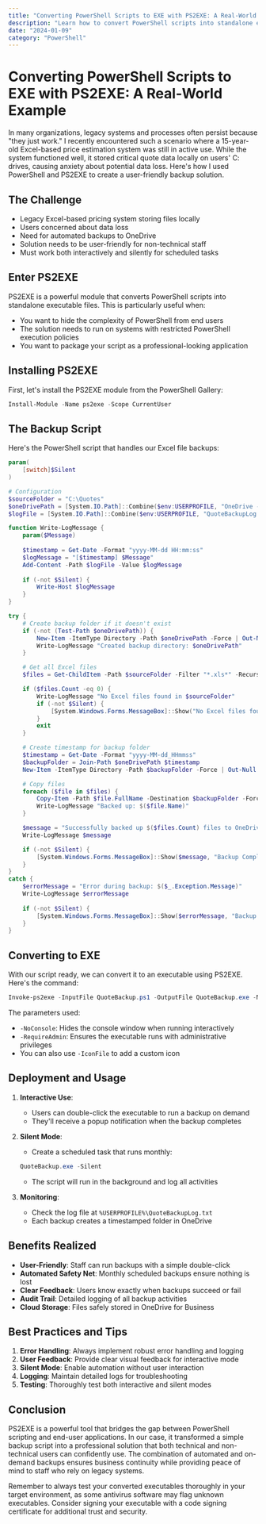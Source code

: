 ```yaml
---
title: "Converting PowerShell Scripts to EXE with PS2EXE: A Real-World Example"
description: "Learn how to convert PowerShell scripts into standalone executables using PS2EXE, with a practical example of automating Excel file backups to OneDrive."
date: "2024-01-09"
category: "PowerShell"
---
```


# Converting PowerShell Scripts to EXE with PS2EXE: A Real-World Example

In many organizations, legacy systems and processes often persist because "they just work." I recently encountered such a scenario where a 15-year-old Excel-based price estimation system was still in active use. While the system functioned well, it stored critical quote data locally on users' C: drives, causing anxiety about potential data loss. Here's how I used PowerShell and PS2EXE to create a user-friendly backup solution.

## The Challenge

- Legacy Excel-based pricing system storing files locally
- Users concerned about data loss
- Need for automated backups to OneDrive
- Solution needs to be user-friendly for non-technical staff
- Must work both interactively and silently for scheduled tasks

## Enter PS2EXE

PS2EXE is a powerful module that converts PowerShell scripts into standalone executable files. This is particularly useful when:

- You want to hide the complexity of PowerShell from end users
- The solution needs to run on systems with restricted PowerShell execution policies
- You want to package your script as a professional-looking application

## Installing PS2EXE

First, let's install the PS2EXE module from the PowerShell Gallery:

```powershell
Install-Module -Name ps2exe -Scope CurrentUser
```

## The Backup Script

Here's the PowerShell script that handles our Excel file backups:

```powershell
param(
    [switch]$Silent
)

# Configuration
$sourceFolder = "C:\Quotes"
$oneDrivePath = [System.IO.Path]::Combine($env:USERPROFILE, "OneDrive - Company Name", "QuotesBackup")
$logFile = [System.IO.Path]::Combine($env:USERPROFILE, "QuoteBackupLog.txt")

function Write-LogMessage {
    param($Message)
    
    $timestamp = Get-Date -Format "yyyy-MM-dd HH:mm:ss"
    $logMessage = "[$timestamp] $Message"
    Add-Content -Path $logFile -Value $logMessage
    
    if (-not $Silent) {
        Write-Host $logMessage
    }
}

try {
    # Create backup folder if it doesn't exist
    if (-not (Test-Path $oneDrivePath)) {
        New-Item -ItemType Directory -Path $oneDrivePath -Force | Out-Null
        Write-LogMessage "Created backup directory: $oneDrivePath"
    }

    # Get all Excel files
    $files = Get-ChildItem -Path $sourceFolder -Filter "*.xls*" -Recurse

    if ($files.Count -eq 0) {
        Write-LogMessage "No Excel files found in $sourceFolder"
        if (-not $Silent) {
            [System.Windows.Forms.MessageBox]::Show("No Excel files found to backup.", "Backup Status", [System.Windows.Forms.MessageBoxButtons]::OK, [System.Windows.Forms.MessageBoxIcon]::Information)
        }
        exit
    }

    # Create timestamp for backup folder
    $timestamp = Get-Date -Format "yyyy-MM-dd_HHmmss"
    $backupFolder = Join-Path $oneDrivePath $timestamp
    New-Item -ItemType Directory -Path $backupFolder -Force | Out-Null

    # Copy files
    foreach ($file in $files) {
        Copy-Item -Path $file.FullName -Destination $backupFolder -Force
        Write-LogMessage "Backed up: $($file.Name)"
    }

    $message = "Successfully backed up $($files.Count) files to OneDrive"
    Write-LogMessage $message

    if (-not $Silent) {
        [System.Windows.Forms.MessageBox]::Show($message, "Backup Complete", [System.Windows.Forms.MessageBoxButtons]::OK, [System.Windows.Forms.MessageBoxIcon]::Information)
    }
}
catch {
    $errorMessage = "Error during backup: $($_.Exception.Message)"
    Write-LogMessage $errorMessage
    
    if (-not $Silent) {
        [System.Windows.Forms.MessageBox]::Show($errorMessage, "Backup Error", [System.Windows.Forms.MessageBoxButtons]::OK, [System.Windows.Forms.MessageBoxIcon]::Error)
    }
}
```

## Converting to EXE

With our script ready, we can convert it to an executable using PS2EXE. Here's the command:

```powershell
Invoke-ps2exe -InputFile QuoteBackup.ps1 -OutputFile QuoteBackup.exe -NoConsole -RequireAdmin
```

The parameters used:
- `-NoConsole`: Hides the console window when running interactively
- `-RequireAdmin`: Ensures the executable runs with administrative privileges
- You can also use `-IconFile` to add a custom icon

## Deployment and Usage

1. **Interactive Use**:
   - Users can double-click the executable to run a backup on demand
   - They'll receive a popup notification when the backup completes

2. **Silent Mode**:
   - Create a scheduled task that runs monthly:
   ```powershell
   QuoteBackup.exe -Silent
   ```
   - The script will run in the background and log all activities

3. **Monitoring**:
   - Check the log file at `%USERPROFILE%\QuoteBackupLog.txt`
   - Each backup creates a timestamped folder in OneDrive

## Benefits Realized

- **User-Friendly**: Staff can run backups with a simple double-click
- **Automated Safety Net**: Monthly scheduled backups ensure nothing is lost
- **Clear Feedback**: Users know exactly when backups succeed or fail
- **Audit Trail**: Detailed logging of all backup activities
- **Cloud Storage**: Files safely stored in OneDrive for Business

## Best Practices and Tips

1. **Error Handling**: Always implement robust error handling and logging
2. **User Feedback**: Provide clear visual feedback for interactive mode
3. **Silent Mode**: Enable automation without user interaction
4. **Logging**: Maintain detailed logs for troubleshooting
5. **Testing**: Thoroughly test both interactive and silent modes

## Conclusion

PS2EXE is a powerful tool that bridges the gap between PowerShell scripting and end-user applications. In our case, it transformed a simple backup script into a professional solution that both technical and non-technical users can confidently use. The combination of automated and on-demand backups ensures business continuity while providing peace of mind to staff who rely on legacy systems.

Remember to always test your converted executables thoroughly in your target environment, as some antivirus software may flag unknown executables. Consider signing your executable with a code signing certificate for additional trust and security. 